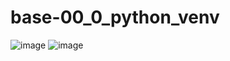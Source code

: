 # base-00_0_python_venv

![image](https://github.com/user-attachments/assets/f39956d3-47d3-473d-8ffb-e2b9ff6cd3cb)
![image](https://github.com/user-attachments/assets/a5862011-4d12-4c1f-869b-c3dcf109b32a)
